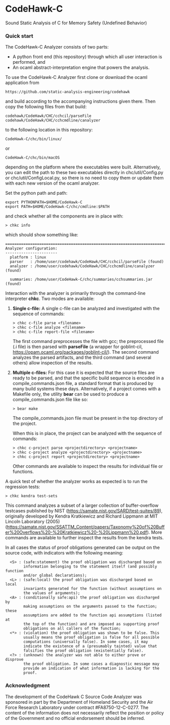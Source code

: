 # CodeHawk-C
Sound Static Analysis of C for Memory Safety (Undefined Behavior)

### Quick start

The CodeHawk-C Analyzer consists of two parts:
- A python front end (this repository) through which all user interaction
  is performed, and
- An ocaml abstract-interpretation engine that powers the analysis.

To use the CodeHawk-C Analyzer first clone or download the ocaml application
from
```
https://github.com/static-analysis-engineering/codehawk
```
and build according to the accompanying instructions given there.
Then copy the following files from that build:
```
codehawk/CodeHawk/CHC/cchcil/parseFile
codehawk/CodeHawk/CHC/cchcmdline/canalyzer
```
to the following location in this repository:
```
CodeHawk-C/chc/bin/linux/
```
or
```
CodeHawk-C/chc/bin/macOS
```
depending on the platform where the executables were built.
Alternatively, you can edit the path to these two executables directly
in chc/util/Config.py or chc/util/ConfigLocal.py, so there is no need
to copy them or update them with each new version of the ocaml analyzer.

Set the python path and path:
```
export PYTHONPATH=$HOME/CodeHawk-C
export PATH=$HOME/CodeHawk-C/chc/cmdline:$PATH
```
and check whether all the components are in place with:
```
> chkc info
```
which should show something like:
```
================================================================================
Analyzer configuration:
-----------------------
  platform : linux
  parser   : /home/user/codehawk/CodeHawk/CHC/cchcil/parseFile (found)
  analyzer : /home/user/codehawk/CodeHawk/CHC/cchcmdline/canalyzer (found)

  summaries: /home/user/CodeHawk-C/chc/summaries/cchsummaries.jar (found)
```

Interaction with the analyzer is primarily through the command-line interpreter
**chkc**. Two modes are available:
1. **Single c-file:** A single c-file can be analyzed and investigated with the
   sequence of commands:
   ```
   > chkc c-file parse <filename>
   > chkc c-file analyze <filename>
   > chkc c-file report-file <filename>
   ```
   The first command preprocesses the file with gcc; the preprocessed file (.i file)
   is then parsed with **parseFile** (a wrapper for goblint-cil,
   https://opam.ocaml.org/packages/goblint-cil/).
   The second command analyzes the parsed artifacts, and the third command (and
   several others) allow inspection of the results.

2. **Multiple c-files:** For this case it is expected that the source files are
   ready to be parsed, and that the specific build sequence is encoded in a
   compile_commands.json file, a standard format that is produced by many build
   systems these days. Alternatively, if a project comes with a Makefile only,
   the utility **bear** can be used to produce a compile_commands.json file like
   so:
   ```
   > bear make
   ```
   The compile_commands.json file must be present in the top directory of
   the project.

   When this is in place, the project can be analyzed with the sequence of
   commands:
   ```
   > chkc c-project parse <projectdirectory> <projectname>
   > chkc c-project analyze <projectdirectory> <projectname>
   > chkc c-project report <projectdirectory> <projectname>
   ```
   Other commands are available to inspect the results for individual file
   or functions.


A quick test of whether the analyzer works as expected is to run the
regression tests:
```
> chkc kendra test-sets
```
This command analyzes a subset of a larger collection of buffer-overflow
testcases published by NIST (https://samate.nist.gov/SARD/test-suites/89),
originally developed by Kendra Kratkiewicz and Richard Lippmann at MIT
Lincoln Laboratory (2005) (https://samate.nist.gov/SSATTM_Content/papers/Taxonomy%20of%20Buffer%20Overflows%20-%20Kratkiewicz%20-%20Lippmann%20.pdf). More commands
are available to further inspect the results from the kendra tests.


In all cases the status of proof obligations
generated can be output on the source code, with indicators with the following
meaning:
```
  <S> : (safe:statement) the proof obligation was discharged based on
        information belonging to the statement itself (and possibly function
        and/or global declarations);
  <L> : (safe:local) the proof obligation was discharged based on local
        invariants generated for the function (without assumptions on
        the values of arguments);
  <A> : (conditionally safe:api) the proof obligation was discharged by
        making assumptions on the arguments passed to the function; these
        assumptions are added to the function api assumptions (listed at
        the top of the function) and are imposed as supporting proof
		obligations on all callers of the function;
  <*> : (violation) the proof obligation was shown to be false. This
        usually means the proof obligation is false for all possible
        computations (universally false). In some cases, it may
		indicate the existence of a (presumably tainted) value that
		falsifies the proof obligation (existentially false).
  <?> : (unknown) the analyzer was not able to either prove or disprove
        the proof obligation. In some cases a diagnostic message may
        provide an indication of what information is lacking for the
		proof.
```


### Acknowledgment
The development of the CodeHawk C Source Code Analyzer was sponsored
in part by the Department of Homeland Security and the Air Force
Research Laboratory under contract
\#FA8750-12-C-0277. The content of the information does not
necessarily reflect the position or policy of the Government and
no official endorsement should be inferred.
  
  
  
